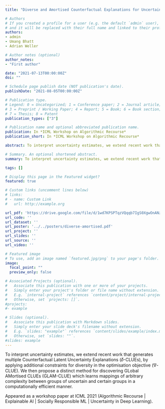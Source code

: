 ```yaml
---
title: "Diverse and Amortised Counterfactual Explanations for Uncertainty Estimates"

# Authors
# If you created a profile for a user (e.g. the default `admin` user), write the username (folder name) here 
# and it will be replaced with their full name and linked to their profile.
authors:
- admin
- Umang Bhatt
- Adrian Weller

# Author notes (optional)
author_notes:
- "First author"

date: "2021-07-13T00:00:00Z"
doi: ""

# Schedule page publish date (NOT publication's date).
publishDate: "2021-08-05T00:00:00Z"

# Publication type.
# Legend: 0 = Uncategorized; 1 = Conference paper; 2 = Journal article;
# 3 = Preprint / Working Paper; 4 = Report; 5 = Book; 6 = Book section;
# 7 = Thesis; 8 = Patent
publication_types: ["3"]

# Publication name and optional abbreviated publication name.
publication: In *ICML Workshop on Algorithmic Recourse*
publication_short: In *ICML Workshop on Algorithmic Recourse*

abstract: To interpret uncertainty estimates, we extend recent work that generates multiple Counterfactual Latent Uncertainty Explanations (𝛿-CLUEs), by applying additional constraints for diversity in the optimisation objective (∇-CLUE). We then propose a distinct method for discovering GLobal AMortised CLUEs (GLAM-CLUE) which learns mappings of arbitrary complexity between groups of uncertain and certain groups in a computationally efficient manner.

# Summary. An optional shortened abstract.
summary: To interpret uncertainty estimates, we extend recent work that generates multiple Counterfactual Latent Uncertainty Explanations (𝛿-CLUEs), by applying additional constraints for diversity in the optimisation objective (∇-CLUE). We then propose a distinct method for discovering GLobal AMortised CLUEs (GLAM-CLUE) which learns mappings of arbitrary complexity between groups of uncertain and certain groups in a computationally efficient manner.

tags: []

# Display this page in the Featured widget?
featured: true

# Custom links (uncomment lines below)
# links:
# - name: Custom Link
#   url: http://example.org

url_pdf: 'https://drive.google.com/file/d/1wd7KPSPTqzVQqqb7IgS0XgwOnANzgsX7/'
url_code: ''
url_dataset: ''
url_poster: '../../posters/diverse-amortised.pdf'
url_project: ''
url_slides: ''
url_source: ''
url_video: ''

# Featured image
# To use, add an image named `featured.jpg/png` to your page's folder. 
image:
  focal_point: ""
  preview_only: false

# Associated Projects (optional).
#   Associate this publication with one or more of your projects.
#   Simply enter your project's folder or file name without extension.
#   E.g. `internal-project` references `content/project/internal-project/index.md`.
#   Otherwise, set `projects: []`.
#projects:
#- example

# Slides (optional).
#   Associate this publication with Markdown slides.
#   Simply enter your slide deck's filename without extension.
#   E.g. `slides: "example"` references `content/slides/example/index.md`.
#   Otherwise, set `slides: ""`.
#slides: example
---
```


To interpret uncertainty estimates, we extend recent work that generates multiple Counterfactual Latent Uncertainty Explanations (𝛿-CLUEs), by applying additional constraints for diversity in the optimisation objective (∇-CLUE). We then propose a distinct method for discovering GLobal AMortised CLUEs (GLAM-CLUE) which learns mappings of arbitrary complexity between groups of uncertain and certain groups in a computationally efficient manner.

Appeared as a workshop paper at ICML 2021 (Algorithmic Recourse | Explainable AI | Socially Responsible ML | Uncertainty in Deep Learning).
